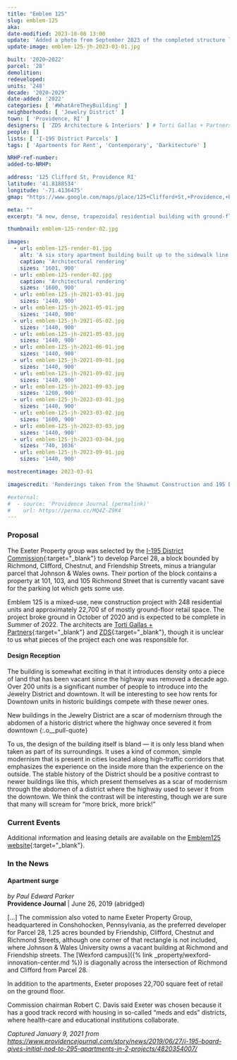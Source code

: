 ```yaml
---
title: "Emblem 125"
slug: emblem-125
aka:
date-modified: 2023-10-08 13:00
update: 'Added a photo from September 2023 of the completed structure looking north'
update-image: emblem-125-jh-2023-03-01.jpg

built: '2020–2022'
parcel: '28'
demolition:
redeveloped:
units: '248'
decade: '2020-2029'
date-added: '2022'
categories: [ '#WhatAreTheyBuilding' ]
neighborhoods: [ 'Jewelry District' ]
town: [ 'Providence, RI' ]
designers: [ 'ZDS Architecture & Interiors' ] # Torti Gallas + Partners, ZDS
people: []
lists: [ 'I-195 District Parcels' ]
tags: [ 'Apartments for Rent', 'Contemporary', 'Darkitecture' ]

NRHP-ref-number:
added-to-NRHP:

address: '125 Clifford St, Providence RI'
latitude: '41.8188534'
longitude: '-71.4136475'
gmap: "https://www.google.com/maps/place/125+Clifford+St,+Providence,+RI+02903/@41.8188534,-71.4136475,17z/data=!3m1!4b1!4m5!3m4!1s0x89e4456b5abb9b47:0xea4628e227a24b73!8m2!3d41.8188494!4d-71.4114588"

meta: ""
excerpt: "A new, dense, trapezoidal residential building with ground-floor retail on the edge of the Jewelry District"

thumbnail: emblem-125-render-02.jpg

images:
  - url: emblem-125-render-01.jpg
    alt: 'A six story apartment building built up to the sidewalk line without set back and three masses. One mass is distinct in dark late gray and flat tan wall panels while the other masses are a mix of red brick and black granite-like panels. The upper stories have set backs to allow for rooftop green spaces and patios. Window openings are large and modern with mostly double-hung sash windows in double and triple grouped sets.'
    caption: 'Architectural rendering'
    sizes: '1601, 900'
  - url: emblem-125-render-02.jpg
    caption: 'Architectural rendering'
    sizes: '1600, 900'
  - url: emblem-125-jh-2021-03-01.jpg
    sizes: '1440, 900'
  - url: emblem-125-jh-2021-05-01.jpg
    sizes: '1440, 900'
  - url: emblem-125-jh-2021-05-02.jpg
    sizes: '1440, 900'
  - url: emblem-125-jh-2021-05-03.jpg
    sizes: '1440, 900'
  - url: emblem-125-jh-2021-06-01.jpg
    sizes: '1440, 900'
  - url: emblem-125-jh-2021-09-01.jpg
    sizes: '1440, 900'
  - url: emblem-125-jh-2021-09-02.jpg
    sizes: '1440, 900'
  - url: emblem-125-jh-2021-09-03.jpg
    sizes: '1200, 900'
  - url: emblem-125-jh-2023-03-01.jpg
    sizes: '1440, 900'
  - url: emblem-125-jh-2023-03-02.jpg
    sizes: '1600, 900'
  - url: emblem-125-jh-2023-03-03.jpg
    sizes: '1440, 900'
  - url: emblem-125-jh-2023-03-04.jpg
    sizes: '740, 1036'
  - url: emblem-125-jh-2023-09-01.jpg
    sizes: '1440, 900'

mostrecentimage: 2023-03-01

imagescredit: 'Renderings taken from the Shawmut Construction and 195 District websites'

#external:
#  - source: 'Providence Journal (permalink)'
#    url: https://perma.cc/MQ4Z-Z9K4
---
```


### Proposal

The Exeter Property group was selected by the [I-195 District Commission](//www.195district.com/projects/emblem-125/){:target="_blank"} to develop Parcel 28, a block bounded by Richmond, Clifford, Chestnut, and Friendship Streets, minus a triangular parcel that Johnson & Wales owns. Their portion of the block contains a property at 101, 103, and 105 Richmond Street that is currently vacant save for the parking lot which gets some use.  

Emblem 125 is a mixed-use, new construction project with 248 residential units and approximately 22,700 sf of mostly ground-floor retail space. The project broke ground in October of 2020 and is expected to be complete in Summer of 2022. The architects are [Torti Gallas + Partners](//tortigallas.com/portfolio/125-clifford-street){:target="_blank"} and [ZDS](://z-ds.com/uncategorized/mixed-use-emblem-125-development-breaks-ground-in-providence/){:target="_blank"}, though it is unclear to us what pieces of the project each one was responsible for. 

#### Design Reception

The building is somewhat exciting in that it introduces density onto a piece of land that has been vacant since the highway was removed a decade ago. Over 200 units is a significant number of people to introduce into the Jewelry District and downtown. It will be interesting to see how rents for Downtown units in historic buildings compete with these newer ones. 

New buildings in the Jewelry District are a scar of modernism through the abdomen of a historic district where the highway once severed it from downtown
{:.o__pull-quote}

To us, the design of the building itself is bland — it is only less bland when taken as part of its surroundings. It uses a kind of common, simple modernism that is present in cities located along high-traffic corridors that emphasizes the experience on the inside more than the experience on the outside. The stable history of the District should be a positive contrast to newer buildings like this, which present themselves as a scar of modernism through the abdomen of a district where the highway used to sever it from the downtown. We think the contrast will be interesting, though we are sure that many will scream for “more brick, more brick!”


### Current Events

Additional information and leasing details are available on the [Emblem125 website](//www.emblem125.com){:target="_blank"}.


### In the News

#### Apartment surge

_by Paul Edward Parker_  
**Providence Journal** | June 26, 2019 (abridged)

[…] The commission also voted to name Exeter Property Group, headquartered in Conshohocken, Pennsylvania, as the preferred developer for Parcel 28, 1.25 acres bounded by Friendship, Clifford, Chestnut and Richmond Streets, although one corner of that rectangle is not included, where Johnson & Wales University owns a vacant building at Richmond and Friendship streets. The [Wexford campus]({% link _property/wexford-innovation-center.md %}) is diagonally across the intersection of Richmond and Clifford from Parcel 28.

In addition to the apartments, Exeter proposes 22,700 square feet of retail on the ground floor.

Commission chairman Robert C. Davis said Exeter was chosen because it has a good track record with housing in so-called “meds and eds” districts, where health-care and educational institutions collaborate.

_Captured January 9, 2021 from https://www.providencejournal.com/story/news/2019/06/27/i-195-board-gives-initial-nod-to-295-apartments-in-2-projects/4820354007/_

